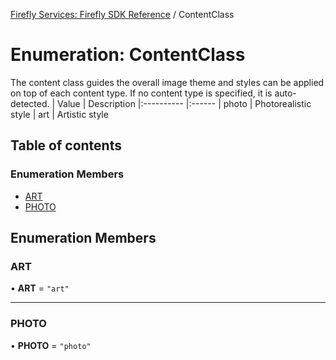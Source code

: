 [Firefly Services: Firefly SDK Reference](../index.md) / ContentClass

# Enumeration: ContentClass

The content class guides the overall image theme and styles can be applied on top of each content type. If no content type is specified, it is auto-detected.
| Value  |  Description
|:---------- |:------
| photo      | Photorealistic style
| art    | Artistic style

## Table of contents

### Enumeration Members

- [ART](ContentClass.md#art)
- [PHOTO](ContentClass.md#photo)

## Enumeration Members

### ART

• **ART** = ``"art"``

___

### PHOTO

• **PHOTO** = ``"photo"``
